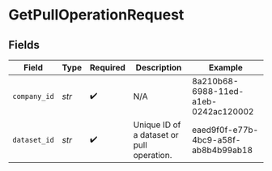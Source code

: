 # GetPullOperationRequest


## Fields

| Field                                     | Type                                      | Required                                  | Description                               | Example                                   |
| ----------------------------------------- | ----------------------------------------- | ----------------------------------------- | ----------------------------------------- | ----------------------------------------- |
| `company_id`                              | *str*                                     | :heavy_check_mark:                        | N/A                                       | 8a210b68-6988-11ed-a1eb-0242ac120002      |
| `dataset_id`                              | *str*                                     | :heavy_check_mark:                        | Unique ID of a dataset or pull operation. | eaed9f0f-e77b-4bc9-a58f-ab8b4b99ab18      |
